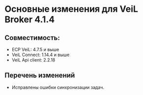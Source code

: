 # Основные изменения для VeiL Broker 4.1.4

## Совместимость:

- ECP VeiL: 4.7.5 и выше
- VeiL Connect: 1.14.4 и выше
- VeiL Api client: 2.2.18

## Перечень изменений

- Исправлены ошибки синхронизации задач.
